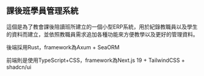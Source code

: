 ## 課後班學員管理系統

這個是為了教會課後陪讀班所建立的一個小型ERP系統，用於紀錄教職員以及學生的資料而建立，並依照教職員需求追加各種功能來方便教學以及更好的管理資料。

後端採用Rust，framework為Axum + SeaORM

前端則是使用TypeScript+CSS，framework為Next.js 19 + TailwindCSS + shadcn/ui
